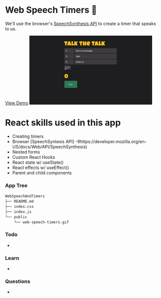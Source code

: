 # Web Speech Timers 💬

We'll use the browser's [SpeechSynthesis API](https://developer.mozilla.org/en-US/docs/Web/API/SpeechSynthesis) to create a timer that speaks to us.

[View Demo]()
<img width="400" src="https://github.com/moisestech/react-hooks-arcade/blob/master/src/components/Apps/WebSpeechAndTimers/public/web-speech-timers.gif">

# React skills used in this app

- Creating timers
- Browser [SpeechSyntesis API]
  -9https://developer.mozilla.org/en-US/docs/Web/API/SpeechSynthesis)
- Nested forms
- Custom React Hooks
- React state w/ useState()
- React effects w/ useEffect()
- Parent and child components

### App Tree

```bash
WebSpeechAndTimers
├── README.md
├── index.css
├── index.js
└── public
    └── web-speech-timers.gif
```

### Todo

-

### Learn

-

### Questions

-
